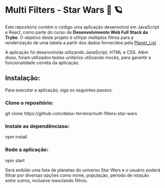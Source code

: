 <h1>Multi Filters - Star Wars 🌟 🪐</h1>

Este repositório contém o código uma aplicação desenvolvid em JavaScript e React, como parte do curso de <strong>Desenvolvimento Web Full Stack da Trybe</strong>. O objetivo deste projeto é utilizar múltiplos flitros para a renderização de uma tabela a partir dos dados fornecidos pela <a href="https://swapi.dev/api/planets">Planet_List</a>

A aplicação foi desenvolvida utilizando JavaScript, HTML e CSS. Além disso, foram utilizados testes unitários utilizando mocks, para garantir a funcionalidade correta da aplicação.

<h2>Instalação:</h2>

Para executar a aplicação, siga os seguintes passos:

<h3>Clone o repositório:</h3>
git clone https://github.com/delso-ferreira/multi-filters-star-wars

<h3>Instale as dependênciaso:</h3>
npm install

<h3>Rode a aplicação:</h3>
npm start

Será exibido uma lista de planetas do universo Star Wars e o usuário poderá filtrar por diversas opções como nome, população, período de rotação entre outros, inclusive mesclando filtros.

